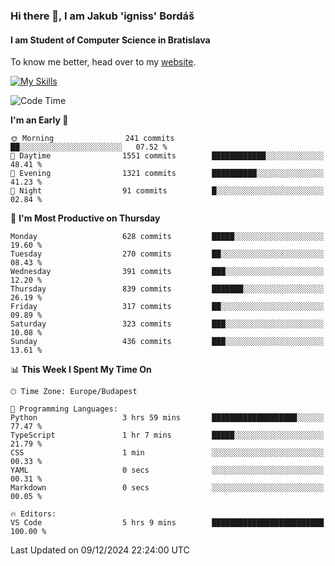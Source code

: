 ### Hi there 👋, I am Jakub 'igniss' Bordáš

#### I am Student of Computer Science in Bratislava
To know me better, head over to my [website](https://bordas.sk).

[![My Skills](https://skillicons.dev/icons?i=js,html,css,figma,svelte,java,kotlin,python,postgresql,typescript,nest,nodejs)](https://bordas.sk)


<!--START_SECTION:waka-->
![Code Time](http://img.shields.io/badge/Code%20Time-1%2C612%20hrs%208%20mins-blue)

**I'm an Early 🐤** 

```text
🌞 Morning                241 commits         ██░░░░░░░░░░░░░░░░░░░░░░░   07.52 % 
🌆 Daytime                1551 commits        ████████████░░░░░░░░░░░░░   48.41 % 
🌃 Evening                1321 commits        ██████████░░░░░░░░░░░░░░░   41.23 % 
🌙 Night                  91 commits          █░░░░░░░░░░░░░░░░░░░░░░░░   02.84 % 
```
📅 **I'm Most Productive on Thursday** 

```text
Monday                   628 commits         █████░░░░░░░░░░░░░░░░░░░░   19.60 % 
Tuesday                  270 commits         ██░░░░░░░░░░░░░░░░░░░░░░░   08.43 % 
Wednesday                391 commits         ███░░░░░░░░░░░░░░░░░░░░░░   12.20 % 
Thursday                 839 commits         ███████░░░░░░░░░░░░░░░░░░   26.19 % 
Friday                   317 commits         ██░░░░░░░░░░░░░░░░░░░░░░░   09.89 % 
Saturday                 323 commits         ███░░░░░░░░░░░░░░░░░░░░░░   10.08 % 
Sunday                   436 commits         ███░░░░░░░░░░░░░░░░░░░░░░   13.61 % 
```


📊 **This Week I Spent My Time On** 

```text
🕑︎ Time Zone: Europe/Budapest

💬 Programming Languages: 
Python                   3 hrs 59 mins       ███████████████████░░░░░░   77.47 % 
TypeScript               1 hr 7 mins         █████░░░░░░░░░░░░░░░░░░░░   21.79 % 
CSS                      1 min               ░░░░░░░░░░░░░░░░░░░░░░░░░   00.33 % 
YAML                     0 secs              ░░░░░░░░░░░░░░░░░░░░░░░░░   00.31 % 
Markdown                 0 secs              ░░░░░░░░░░░░░░░░░░░░░░░░░   00.05 % 

🔥 Editors: 
VS Code                  5 hrs 9 mins        █████████████████████████   100.00 % 
```


 Last Updated on 09/12/2024 22:24:00 UTC
<!--END_SECTION:waka-->
